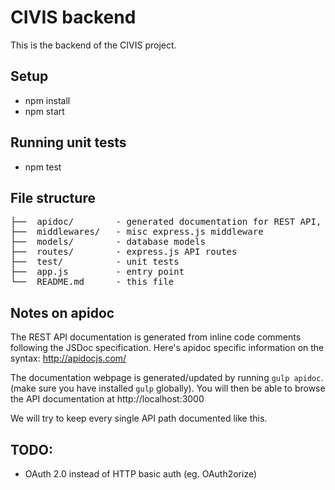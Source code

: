 # CIVIS backend

This is the backend of the CIVIS project.

## Setup
- npm install
- npm start

## Running unit tests
- npm test

## File structure
<pre>
├──  apidoc/        - generated documentation for REST API, do not edit directly
├──  middlewares/   - misc express.js middleware
├──  models/        - database models
├──  routes/        - express.js API routes
├──  test/          - unit tests
├──  app.js         - entry point
└──  README.md      - this file
</pre>

## Notes on apidoc
The REST API documentation is generated from inline code comments following
the JSDoc specification. Here's apidoc specific information on the syntax:
http://apidocjs.com/

The documentation webpage is generated/updated by running `gulp apidoc`. (make
sure you have installed `gulp` globally). You will then be able to browse the
API documentation at http://localhost:3000

We will try to keep every single API path documented like this.

## TODO:
- OAuth 2.0 instead of HTTP basic auth (eg. OAuth2orize)
